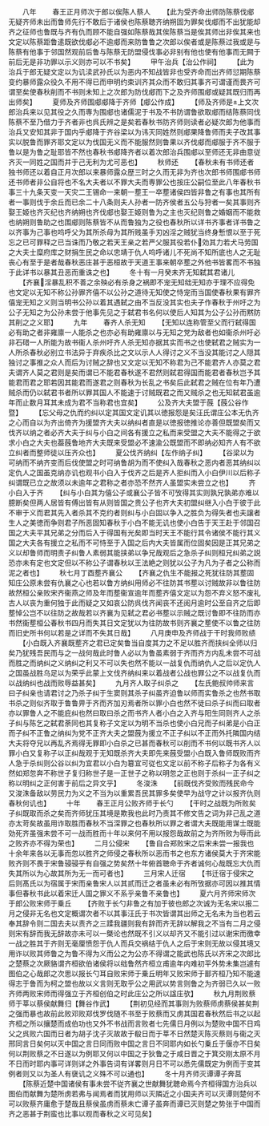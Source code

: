 <!-- { "loadSidebar": true } -->
　　八年
　　春王正月师次于郎以俟陈人蔡人
　　【此为受齐命出师防陈蔡伐郕无疑齐师未出而鲁师先行不敢后于诸侯也陈蔡聴齐纳朔固为罪矣伐郕而不出犹能却齐之征师也鲁既与齐有仇而顾不能自强如陈蔡哉其俟陈蔡当是俟其师出非俟其来也文定以陈蔡距鲁逺既欲伐郕必不逾郕而来防鲁鲁之次郎以俟者或是陈蔡过我或是与陈蔡有他事于邻国然观前后鲁与陈蔡无防盟侵伐事必非别有他也使有他事而无闗于前后无是非功罪以示义则亦可以不书矣】
　　甲午治兵【治公作祠】
　　【此为治兵于郎无疑文定以为讥渎武孙氏以为恶内不知战皆非也受齐命而出齐师愆期陈蔡变约暴师露众役久不用不得已而申明约束训齐其众而不敢归其事齐可谓谨而畏齐可谓至矣使春秋削而不书则未知上之次郎为防伐郕而下之及齐师围郕或疑其既归而再出师矣】
　　夏师及齐师围郕郕降于齐师【郕公作成】
　　【师及齐师是上文次郎治兵来以见其役之久而専为围郕也诸儒泥于书及不书防谓鲁欲取郕而结陈蔡同伐陈蔡不至乃借力于齐者非也呉氏辨之是矣若春秋书防齐师则读者必疑次郎为他事而治兵又安知其非于国内乎郕降于齐谷梁以为讳灭同姓然则郕果降鲁师而夫子改其事实以脱鲁而罪齐耶文定以为伐国无义而不能服然则鲁果以齐伐郕而郕服于齐不服于鲁以是为鲁之耻耶皆不然也春秋书郕降齐者以着次郎治兵围郕以至师还无非曲意従齐灭一同姓之国而并于己无利为尤可恶也】
　　秋师还
　　【春秋未有书师还者独书师还以着自正月次郎以来暴师露众歴三时之久而无非为齐也次郎书师围郕书师还书师者非公自将也不名大夫者以不罪大夫而専罪公也按庄公嗣位至此八年春秋书事三十九条天变一天灾二王锡命一来朝一塟王一卒塟诸侯四皆非鲁之有事也其所有者一事则伐于余丘而已余二十八条则夫人孙者一防齐侯者五公与狩者一矣其事则齐娶王姬也齐灭纪也齐纳朔也齐伐郕也娶王姬则鲁为之主也灭纪则鲁之婚姻而不能救也纳朔则鲁助之也围郕则陈蔡皆不从而鲁独为之役也春秋所以详书齐事者详书鲁之以齐事为己事也呜呼父为其所杀母为其所贱虽手刃凶淫之贼犹当终身慙恨以至于死忘之已可罪释之已当诛而乃敬之若天王亲之若严父服其役若仆効其力若犬马劳国之大夫士糜府库之财捐生民之命以忠靖于仇人呜呼诸儿不死尚不知所底也人之无耻丧心有至于是者哉春秋恶庄甚于恶桓故于天道王事来朝卒塟之外他书皆畧而不书独于此详书以暴其丑恶而重诛之也】
　　冬十有一月癸未齐无知弑其君诸儿
　　【齐襄淫暴乱积不善之余殃必有杀身之祸即不宠无知绌无知亦于理不应得免也文定以无知不称公孙罪齐僖不以公孙之道待无知使之恃宠而当国使春秋果有罪齐僖宠无知之义则当明书公孙以着其遇弑之由不当反没其实也夫子作春秋于州吁之为公子无知之为公孙未尝于他事先见之于弑君书名何以使后人知其为公子公孙而黙防其削之之义耶】
　　九年
　　春齐人杀无知
　　【无知以连称管至父而行弑得国必有助之者非雍廪一人能杀之也亦必有助雍廪以与无知之党为敌者也如衞杀州吁必非石碏一人所能为故书衞人杀州吁齐人杀无知亦据其实而书之也使弑君之贼实为一人所杀春秋必别立书法异于弃疾杀比之文以示人人得讨之义不当没其能讨之人隠其独讨之事推之众人而后为讨贼之辞也又文定以无知不称君为己不能君齐人亦莫之君夫谓齐人莫之君则是矣而谓已不能君春秋遂不君然则弑君得国而能君者春秋岂予其能君而君之耶若因其能君而遂君之则春秋为长乱之书矣后此弑君之贼在位有年乃遭贼杀而仍以弑君书者所以罪其国人不能速于讨贼既君之而又贼杀之也无知弑君虽逾年而止数月耳其未成为君不当称君也宜矣】
　　公及齐大夫盟于蔇【蔇公谷作暨】
　　【忘父母之仇而约纠以定其国文定讥其以徳报怨是矣汪氏谓庄公本无仇齐之心而自以为齐出倚齐为援盟齐大夫以纳纠者直是以徳报徳推论亦善但既盟矣而又伐齐以纳之者必齐大夫于纠与小白之间各有援立之私而来受盟之大夫不能得之于欲求小白之大夫也葢蔇鲁地齐大夫既来受盟必不速渝公既盟而不即纳必知齐人有不欲立纠者而整师徒以压齐众也】
　　夏公伐齐纳纠【左作纳子纠】
　　【谷梁以为可纳而不纳齐变而后伐使盟之时可纳鲁胡为而不使纠入哉春秋之恶内者恶其纳纠以定仇人之国虽克纳亦讥也观书小白入于伐齐之后是齐人拒纠而入小白伊川以后称子纠谓既已立之故须以未逾年之君称之者亦恐不然齐人虽盟实未尝立之也】
　　齐小白入于齐
　　【纠与小白其为僖公子或襄公子皆不可攷得其实则孰兄孰弟亦难以臆断矣但两人居皆有傅出皆有从则皆国之贵公子也齐大夫初盟纠继入小白于彼于此不审于义而君其先入者杀其不克约者则纠与小白固以争入之胜负为得失者也夫譲者生人之美徳而争则君子所恶固知春秋于小白不能无讥也使小白告于天王赴于邻国召国之大夫平其兄弟之分而后入于得国有光矣即当时天王不能行其令诸侯不能行其义国之大夫各有援立之私而不可恃至于入国之后内大夫皆属而位固矣因是正其兄弟之义以却鲁师而明责子纠鲁人素弱其能挟弟以争兄哉观后之急杀子纠则桓兄纠弟之説恐亦未有定也文定但以不称公子谓春秋以王法絶之则犹以公子为凡为子者之公称而泥之者也】
　　秋七月丁酉塟齐襄公
　　【齐襄之仇生不能报之死犹往防其塟固知庄公原未尝有仇襄之心也若以鲁方纳纠用师必不往防其书塟以讨贼故非以鲁往防故然桓公亲败宋齐衞燕之师及年而塟衞宣逾年而塟齐僖文定以为怨不弃义怒不废礼古人以丧为重何独于此而疑之又如哀公防呉伐齐闻丧不还阅月逾时公至自齐之后即塟悼公岂不以往防之故哉若以齐襄为见弑之君必书塟以示贼之既讨鲁即不往防而亦书然衞塟桓公春秋书四月而失其日文定犹以为往防故书则齐襄之塟使不以鲁之往防而旧史所书何以若是之详而不失其日哉】
　　八月庚申及齐师战于干时我师败绩
　　【小白既入齐襄既塟齐之君已定矣鲁当自度其力之不足以胜齐而挟纠全师以归矣乃犹残吾民而与之一战何哉此时鲁人必以为鲁虽素弱于齐而齐方内乱未尝不可战而胜之而纳纠之义纳纠之利又不可以失也然不能以一战复仇而纳仇人之后以定仇人之国虽战胜乌足以为荣乎此蒙上文伐齐纳纠来以着战者公战也罪公之不以战复仇而以战纳纠也战而败辱益甚矣】
　　九月齐人取子纠杀之
　　【左氏鲍叔帅师来言曰子纠亲也请君讨之乃杀子纠于生窦则其杀子纠虽齐迫鲁以师而实鲁杀之也然书取书杀之则似齐取于鲁鲁畀于齐而齐加刃焉者所以罪小白也然不徒曰杀子纠而曰取者亦以罪鲁人之不能庇纠也然曰取曰杀之而书齐人者小白之入齐与阳生同则齐人之杀子纠与陈乞之弑君荼同也其复称子文定以为明不当杀也使小白兄而子纠弟是小白正而子纠不正鲁之纳纠为党不正齐大夫之盟蔇为援立不正子纠以不正而外托隣国内结大夫将夺兄以再乱齐焉得无罪即小白杀之已甚而春秋可以削而不书何以既书齐人以罪小白又复称子以正纠哉观于无知既杀齐大夫即先来蔇受盟小白既入鲁师既败而齐人急于杀纠则公谷以纠为宜君以小白为簒宜可従也文定以前不称子后称子为各有义然如郑忽奔不称世子复归称世子是一正世子之称以明忽之正也则于杀纠一正子纠之称以明纠之正何害于前后之异文乎】
　　冬浚洙
　　【前既伐齐受败而残民命今又浚洙备敌以劳民力为义之不当为以重累吾民其罪多矣使早为战守之计以报齐仇则春秋何讥也】
　　十年
　　春王正月公败齐师于长勺
　　【干时之战既为所败矣子纠既取而杀之矣而齐师犹压其境是欺我也此时乃责其不修文告之词为非己乱之道亦太苛矣故虽用诈取胜而春秋不当深罪之也春秋所以罪之者谓大夫既能用谋士既能効死齐虽强未尝不可一战而胜而十年以来何不用以报怨哉故前之为齐所败为辱而此之败齐亦不得为荣也】
　　二月公侵宋
　　【鲁自合郑败宋之后宋未尝一报我也十余年来各以无事而忽以胜齐之师侵之春秋所以恶而书之也东方诸侯莫大于齐宋能败齐则不畏于宋鲁骎骎乎有自强之势矣然十年俯首聴命于齐者诚何心哉既忘大仇而失其所以为心故其所为无一而可者也】
　　三月宋人迁宿
　　【书迁宿于侵宋之后则髙氏以为宿属于宋而亲鲁宋人以其贰而迁之者虽未必有所攷据亦可因以推其情事但春秋书此以着宋迁人国之罪义不系乎亲鲁不亲鲁也】
　　夏六月齐师宋师次于郎公败宋师于乗丘
　　【齐败于长勺非鲁之有加于彼也郎之次诚为无名宋以报二月之侵非无名也文定概谓次者不以其事汪氏于书次皆谓其出师之无名未为当也若云奉其辞令则二国去夫以责齐之三蹂我疆则我有辞而齐无辞以解我之不当有二月之侵则宋有辞而我无辞故亦未可以一槩论也然既不引义以却齐又不能引过以谢宋而徼幸一战之胜其于齐则无毫厘愤怨于仇人而兵交祸结于仇人之后于宋则无故以侵其境又用诈以败其师鲁之为鲁不得为义而公之为公亦不得谓之能武也陈氏以齐宋之次郎比之楚蔡之次厥貉谓齐桓欲伯诸侯将以绌鲁然齐桓立甫逾年内难初平外势未集岂遽有图伯之心哉郎之次思以报长勺耳自败宋师于乗丘明年又败宋师于鄑齐桓乃知不能速得志于鲁而为柯之盟也故以义言则无取乎公之用武以势言则鲁之为齐弱已久以一败齐师两败宋师而得强立于齐桓创伯之时此庄公之所以諡庄欤】
　　秋九月荆败蔡师于莘以蔡侯献舞归【舞谷作武】
　　【荆初见经而其事则为败蔡师虏蔡侯甚矣荆之强而暴也故前此败邓败郑伐罗伐随不书至于败蔡而又虏其国君春秋然后书之以起齐桓之所以攘楚而成伯功也又外不书战而言败者七先儒日月例以为楚败中国不日鸡父之呉败六国而日者为胡子沈子灭故故于殽日而于莘不日然楚灭陈灭蔡则与衞之灭邢同言日矣何以灭中国之言日同而败中国之言日不同耶内如长勺乗丘于偃亦不日矣何以荆败蔡之不日遂以为例耶又何以中国之于狄鲁之于咸日晋之于箕交刚太原不月不日而时耶内事可详则详之外事告词有详畧则月日不可以悉先儒既定为例而于变其例者则又以为圣人有襃讥之义殊不可以通也】
　　冬十月齐师灭谭谭子奔莒
　　【陈蔡近楚中国诸侯有事未尝不従齐襄之世献舞犹聴命焉今齐桓得国方治兵以图伯而献舞为楚所虏若弗与闻焉者而犹用师以灭隣近之小国夫齐可以灭谭则楚何不可以败蔡齐庸愈于楚哉且蔡侯虽虏而蔡未亡谭子虽奔而谭已灭则楚之势张于中国而齐之恶甚于荆蛮也比事以观而春秋之义可见矣】
